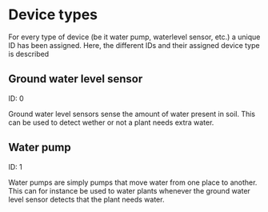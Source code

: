 # Device types

For every type of device (be it water pump, waterlevel sensor, etc.) a unique ID has been assigned.
Here, the different IDs and their assigned device type is described

## Ground water level sensor
ID: 0  

Ground water level sensors sense the amount of water present in soil.
This can be used to detect wether or not a plant needs extra water.

## Water pump
ID: 1

Water pumps are simply pumps that move water from one place to another.
This can for instance be used to water plants whenever the ground water level sensor detects that the plant needs water.

